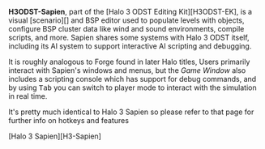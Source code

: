 **H3ODST-Sapien**, part of the [Halo 3 ODST Editing Kit][H3ODST-EK], is a visual [scenario][] and BSP editor used to populate levels with objects, configure BSP cluster data like wind and sound environments, compile scripts, and more. Sapien shares some systems with Halo 3 ODST itself, including its AI system to support interactive AI scripting and debugging.

It is roughly analogous to Forge found in later Halo titles, Users primarily interact with Sapien's windows and menus, but the _Game Window_ also includes a scripting console which has support for debug commands, and by using <kbd>Tab</kbd> you can switch to player mode to interact with the simulation in real time.

It's pretty much identical to Halo 3 Sapien so please refer to that page for further info on hotkeys and features

[Halo 3 Sapien][H3-Sapien]


